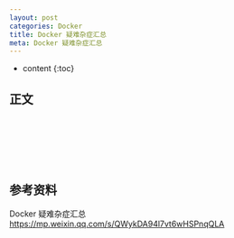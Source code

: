```yaml
---
layout: post
categories: Docker
title: Docker 疑难杂症汇总
meta: Docker 疑难杂症汇总
---
```

* content
{:toc}

## 正文



<br/><br/><br/><br/><br/>
## 参考资料

Docker 疑难杂症汇总 <https://mp.weixin.qq.com/s/QWykDA94l7vt6wHSPnqQLA>

